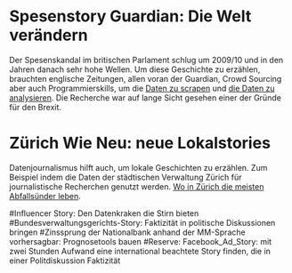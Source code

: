 # Spesenstory Guardian: Die Welt verändern

Der Spesenskandal im britischen Parlament schlug um 2009/10 und in den Jahren danach sehr hohe Wellen. Um diese Geschichte zu erzählen, brauchten englische Zeitungen, allen voran der Guardian, Crowd Sourcing aber auch Programmierskills, um die [Daten zu scrapen](https://www.theguardian.com/news/datablog/2010/jun/25/mps-expenses-spreadsheet) und [die Daten zu analysieren](https://www.theguardian.com/news/datablog+politics/mps-expenses). Die Recherche war auf lange Sicht gesehen einer der Gründe für den Brexit.

# Zürich Wie Neu: neue Lokalstories

Datenjournalismus hilft auch, um lokale Geschichten zu erzählen. Zum Beispiel indem die Daten der städtischen Verwaltung Zürich für journalistische Recherchen genutzt werden. [Wo in Zürich die meisten Abfallsünder leben](https://www.tagesanzeiger.ch/zuerich/stadt/wo-die-meisten-abfallsuender-leben/story/28906103).

#Influencer Story: Den Datenkraken die Stirn bieten
#Bundesverwaltungsgerichts-Story: Faktizität in politische Diskussionen bringen
#Zinssprung der Nationalbank anhand der MM-Sprache vorhersagbar: Prognosetools bauen
#Reserve: Facebook_Ad_Story: mit zwei Stunden Aufwand eine international beachtete Story finden, die in einer Politdiskussion Faktizität
